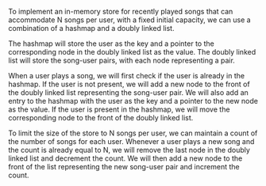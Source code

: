 To implement an in-memory store for recently played songs that can accommodate N songs per user, 
with a fixed initial capacity, we can use a combination of a hashmap and a doubly linked list.

The hashmap will store the user as the key and a pointer to the corresponding node in the doubly linked list as the value. 
The doubly linked list will store the song-user pairs, with each node representing a pair.

When a user plays a song, we will first check if the user is already in the hashmap. 
If the user is not present, we will add a new node to the front of the doubly linked list representing the song-user pair. 
We will also add an entry to the hashmap with the user as the key and a pointer to the new node as the value. 
If the user is present in the hashmap, we will move the corresponding node to the front of the doubly linked list.

To limit the size of the store to N songs per user, we can maintain a count of the number of songs for each user.
Whenever a user plays a new song and the count is already equal to N, we will remove the last node in the doubly linked list and decrement the count. 
We will then add a new node to the front of the list representing the new song-user pair and increment the count.
